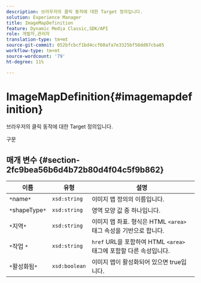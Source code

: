 ```yaml
---
description: 브라우저의 클릭 동작에 대한 Target 정의입니다.
solution: Experience Manager
title: ImageMapDefinition
feature: Dynamic Media Classic,SDK/API
role: 개발자,관리자
translation-type: tm+mt
source-git-commit: 052bfcbcf1bd4ccf60afa7e3325bf58dd07cba85
workflow-type: tm+mt
source-wordcount: '79'
ht-degree: 11%

---
```



# ImageMapDefinition{#imagemapdefinition}

브라우저의 클릭 동작에 대한 Target 정의입니다.

구문

## 매개 변수 {#section-2fc9bea56b6d4b72b80d4f04c5f9b862}

| 이름 | 유형 | 설명 |
|---|---|---|
| `*`name`*` | `xsd:string` | 이미지 맵 정의의 이름입니다. |
| `*`shapeType`*` | `xsd:string` | 영역 모양 값 중 하나입니다. |
| `*`지역`*` | `xsd:string` | 이미지 맵 좌표. 형식은 HTML `<area>` 태그 속성을 기반으로 합니다. |
| `*`작업	`*` | `xsd:string` | `href` URL을 포함하여 HTML `<area>` 태그에 포함할 다른 속성입니다. |
| `*`활성화됨`*` | `xsd:boolean` | 이미지 맵이 활성화되어 있으면 true입니다. |

